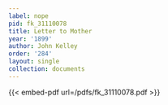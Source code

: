 ```yaml
---
label: nope
pid: fk_31110078
title: Letter to Mother
year: '1899'
author: John Kelley
order: '284'
layout: single
collection: documents
---
```



{{< embed-pdf url=/pdfs/fk_31110078.pdf >}}